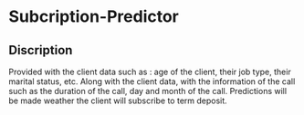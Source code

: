 # Subcription-Predictor

## Discription
Provided with the client data such as : age of the client, their job type, their marital status, etc. Along with the client data, with the information of the call such as the duration of the call, day and month of the call.
Predictions will be made weather the client will subscribe to term deposit.

